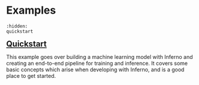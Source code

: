 # Examples

```{toctree}
:hidden:
quickstart
```

<strong style="font-size: 1.5em;">[Quickstart](<examples/quickstart:Quickstart>)</strong>

This example goes over building a machine learning model with Inferno and creating an end-to-end pipeline for training and inference. It covers some basic concepts which arise when developing with Inferno, and is a good place to get started.